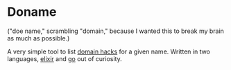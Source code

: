 # Doname

("doe name," scrambling "domain," because I wanted this to break my brain as much as possible.)

A very simple tool to list [domain hacks](https://en.wikipedia.org/wiki/Domain_hack) for a given name. Written in two languages, [elixir](/elixir/) and [go](/go/) out of curiosity.
